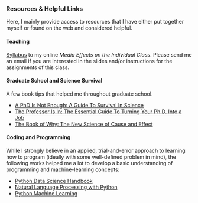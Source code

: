 ### Resources & Helpful Links

Here, I mainly provide access to resources that I have either put together myself or found on the web and considered helpful. 

#### Teaching 

[Syllabus](https://fhopp.github.io/teaching_materials/comm113_hopp_syllabus_summer20.docx.pdf) to my online _Media Effects on the Individual Class_. Please send me an email if you are interested in the slides and/or instructions for the assignments of this class.

#### Graduate School and Science Survival

A few book tips that helped me throughout graduate school. 

* [A PhD Is Not Enough: A Guide To Survival In Science](https://www.goodreads.com/book/show/587478.A_PhD_Is_Not_Enough)
* [The Professor Is In: The Essential Guide To Turning Your Ph.D. Into a Job ](https://www.goodreads.com/book/show/24811991-the-professor-is-in?from_search=true&from_srp=true&qid=CCSYKC4zhl&rank=1)
* [The Book of Why: The New Science of Cause and Effect](https://www.goodreads.com/book/show/36204378-the-book-of-why?from_search=true&from_srp=true&qid=tUhhcGEa3o&rank=1)
 
#### Coding and Programming 

While I strongly believe in an applied, trial-and-error approach to learning how to program (ideally with some well-defined problem in mind), the following works helped me a lot to develop a basic understanding of programming and machine-learning concepts:

* [Python Data Science Handbook](https://jakevdp.github.io/PythonDataScienceHandbook/)
* [Natural Language Processing with Python](http://www.datascienceassn.org/sites/default/files/Natural%20Language%20Processing%20with%20Python.pdf)
* [Python Machine Learning](https://github.com/rasbt/python-machine-learning-book)
